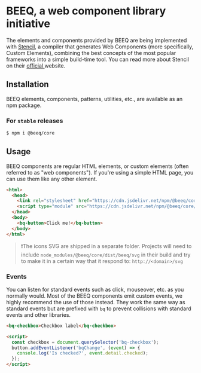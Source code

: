 # BEEQ, a web component library initiative

The elements and components provided by BEEQ are being implemented with [Stencil](https://stenciljs.com/), a compiler that generates Web Components (more specifically, Custom Elements), combining the best concepts of the most popular frameworks into a simple build-time tool. You can read more about Stencil on their [official ](https://stenciljs.com/)website.

## Installation

BEEQ elements, components, patterns, utilities, etc., are available as an npm package.

### For `stable` releases

```bash
$ npm i @beeq/core
```

## Usage

BEEQ components are regular HTML elements, or custom elements (often referred to as "web components"). If you're using a simple HTML page, you can use them like any other element.

```html
<html>
  <head>
    <link rel="stylesheet" href="https://cdn.jsdelivr.net/npm/@beeq/core/dist/beeq/beeq.css" />
    <script type="module" src="https://cdn.jsdelivr.net/npm/@beeq/core/dist/beeq/beeq.esm.js"></script>
  </head>
  <body>
    <bq-button>Click me!</bq-button>
  </body>
</html>
```

> ❗️The icons SVG are shipped in a separate folder. Projects will need to include `node_modules/@beeq/core/dist/beeq/svg` in their build and try to make it in a certain way that it respond to: `http://<domain>/svg`

### Events

You can listen for standard events such as click, mouseover, etc. as you normally would. Most of the BEEQ components emit custom events, we highly recommend the use of those instead. They work the same way as standard events but are prefixed with `bq` to prevent collisions with standard events and other libraries.

```html
<bq-checkbox>Checkbox label</bq-checkbox>

<script>
  const checkbox = document.querySelector('bq-checkbox');
  button.addEventListener('bqChange', (event) => {
    console.log('Is checked?', event.detail.checked);
  });
</script>
```
